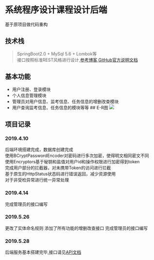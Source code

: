 ﻿# 系统程序设计课程设计后端
基于原项目做代码重构  
## 技术栈
> SpringBoot2.0 \+ MySql 5.6 \+ Lombok等  
> 接口按照标准REST风格进行设计,[参考博客](https://www.jianshu.com/p/84568e364ee8),[GitHub官方说明文档](https://developer.github.com/v3/)
## 基本功能  
* 用户注册、登录模块  
* 个人信息管理模块  
* 管理员对用户信息、监考信息、任务信息的增删改查模块  
* 用户查询监考信息、任务信息的模块等等  ## E-R图
![](./E-R图.png)  
## 项目记录
### 2019.4.10  
后端环境搭建完成，数据库创建完成  
使用BCryptPasswordEncoder对密码进行多次加密，使得明文相同密文不同   
使用Encryptors基于秘钥和盐值对用户id和操作权限进行加密得到token  
完成用户部分的拦截器，对未携带Token的访问进行拦截  
基于原生的HttpStatus状态码进行错误返回，减少资源使用  
对于非受检异常进行统一异常处理  
### 2019.4.14   
完成管理员的接口编写
### 2019.5.26
更改了实体命名规则
添加了所有功能的增删改查接口
完成管理员的接口编写  
### 2019.5.28
后端服务基本搭建完毕,接口请见[API文档](./API文档.md)
